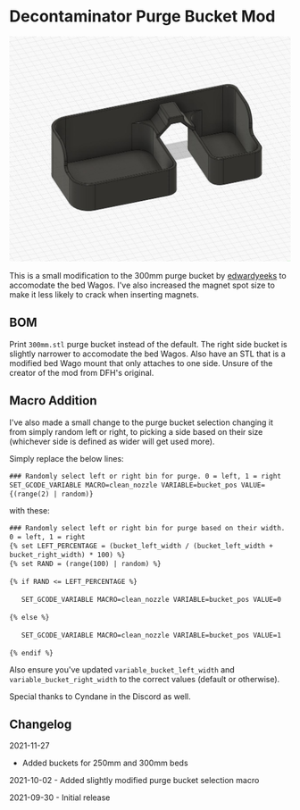 # Decontaminator Purge Bucket Mod

![Picture of mod](Images/purge_bucket_300mm.jpg)

This is a small modification to the 300mm purge bucket by [edwardyeeks](https://github.com/edwardyeeks) to accomodate the bed Wagos. I've also increased the magnet spot size to make it less likely to crack when inserting magnets.

## BOM

Print `300mm.stl` purge bucket instead of the default. The right side bucket is slightly narrower to accomodate the bed Wagos. Also have an STL that is a modified bed Wago mount that only attaches to one side. Unsure of the creator of the mod from DFH's original.

## Macro Addition

I've also made a small change to the purge bucket selection changing it from simply random left or right, to picking a side based on their size (whichever side is defined as wider will get used more).

Simply replace the below lines:

```
### Randomly select left or right bin for purge. 0 = left, 1 = right
SET_GCODE_VARIABLE MACRO=clean_nozzle VARIABLE=bucket_pos VALUE={(range(2) | random)}
```

with these:

```
### Randomly select left or right bin for purge based on their width. 0 = left, 1 = right
{% set LEFT_PERCENTAGE = (bucket_left_width / (bucket_left_width + bucket_right_width) * 100) %}
{% set RAND = (range(100) | random) %}

{% if RAND <= LEFT_PERCENTAGE %}

   SET_GCODE_VARIABLE MACRO=clean_nozzle VARIABLE=bucket_pos VALUE=0

{% else %}

   SET_GCODE_VARIABLE MACRO=clean_nozzle VARIABLE=bucket_pos VALUE=1

{% endif %}
```

Also ensure you've updated `variable_bucket_left_width` and `variable_bucket_right_width` to the correct values (default or otherwise).

Special thanks to Cyndane in the Discord as well.

## Changelog
2021-11-27
   - Added buckets for 250mm and 300mm beds

2021-10-02
	- Added slightly modified purge bucket selection macro

2021-09-30
	- Initial release
